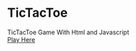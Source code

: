 # TicTacToe
TicTacToe Game With Html and Javascript<br>
[Play Here](https://mutluhanb.github.io/TicTacToe/)
